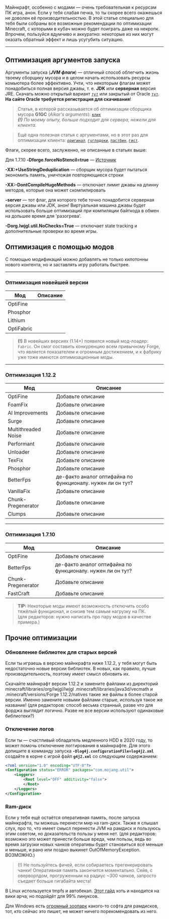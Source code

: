 Майнкрафт, особенно с модами — очень требовательная к ресурсам ПК игра, анон. Если у тебя слабая печка, то ты скорее всего окажешься не доволен её производительностью. В этой статье специально для тебя были собраны все возможные рекомендации по оптимизации Minecraft, с которыми в кубач можно будет поиграть даже на некропк. Впрочем, пользуйся вдумчиво и аккуратно: некоторые из них могут оказать обратный эффект и лишь усугубить ситуацию.  

---

## Оптимизация аргументов запуска

Аргументы запуска (_**JVM флаги**_) — отличный способ облегчить жизнь твоему сборщику мусора и в целом начать использовать ресурсы комьютера более эффективно. Учти, что некоторым флагам может понадобиться полная версия джавы, т. е. **JDK** или **серверная** версия JRE. Скачать можно открытый вариант _[`тут`](https://adoptopenjdk.net/)_ или закрытый от Oracle [`тут`](https://www.oracle.com/java/technologies/javase-server-jre8-downloads.html). **На сайте Oracle требуется регистрация для скачивания**!
> Статья, в которой рассказывается об оптимизации сборщика мусора **G1GC** (_Aikar's arguments_): _[`клик`](https://aikar.co/2018/07/02/tuning-the-jvm-g1gc-garbage-collector-flags-for-minecraft/)_  
_**(!)** По моему опыту, больше подходит для сервера, нежели для клиента._  

> Ещё одна полезная статья с аргументами, но в этот раз для оптимизации клиента: _[`оригинал`](https://cwelth.com/manuals.php?mid=2)_,  [`гуглодоки`](https://docs.google.com/document/d/1Y9bijAyuXMlbCs9ttR5X1DOGzK-yq353zS70X01M9hY/edit?usp=sharing), [`пастбин`](https://pastebin.com/VX5K9NW7), [`гист`](https://gist.github.com/nightloli/36a6ac3558449452b121db030c86ee27).

Флаги, скорее всего, заслуженно, не описанные в статьях выше:

Для 1.7.10 **-Dforge.forceNoStencil=true** — [Источник](https://www.reddit.com/r/feedthebeast/comments/2g6c13/ways_to_optimize_performance_for_1710_packs/ckg5c1k/)

**-XX:+UseStringDeduplication** — сборщик мусора будет пытаться экономить память, уничтожая повторяющиеся строки

**-XX:-DontCompileHugeMethods** — отключает лимит джавы на длинну методов, которые она может скомпилировать

**-server** — тот флаг, для которого тебе точно понадобится серверная версия джавы или JDK, анон! Виртуальная машина джавы будет использовать больше оптимизаций при компиляции байткода в обмен на дольшее время для 'разогрева'. 

**-Dorg.lwjgl.util.NoChecks=True** — отключает state tracking и дополнительные проверки во время игры.


## Оптимизация с помощью модов

С помощью модификаций можно добавлять не только килотонны нового контента, но и заставлять игру работать быстрее.  

---
### Оптимизация новейшей версии

| Мод | Описание |
|---|---|
|OptiFine| |
|Phosphor| |
|Lithium| |
|OptiFabric| |
> **(!)** В новейших версиях (1.14+) появился новый мод-лоадер: `Fabric`. Он смог составить конкуренцию всем привычному Forge, что является показателем и огромным достижением, и к фабрику уже тоже имеются оптимизационные моды.  

---

### Оптимизация 1.12.2
|Мод|Описание|
|---|---|
|OptiFine|Добавьте описание|
|FoamFix|Добавьте описание|
|AI Improvements|Добавьте описание|
|Surge|Добавьте описание|
|Multithreaded Noise|Добавьте описание|
|Performant|Добавьте описание|
|Unloader|Добавьте описание|
|TexFix|Добавьте описание|
|Phosphor|Добавьте описание|
|BetterFps|де-факто аналог оптифайна по функционалу. нужен ли он тут?|
|VanillaFix|Добавьте описание|
|Chunk-Pregenerator|Добавьте описание|
|Clumps|Добавьте описание|

---

### Оптимизация 1.7.10
|Мод|Описание|
|---|---|
|OptiFine|Добавьте описание|
|BetterFps|де-факто аналог оптифайна по функционалу. нужен ли он тут?|
|Chunk-Pregenerator|Добавьте описание|
|FastCraft|Добавьте описание|

> **TIP:** Некоторые моды имеют возможность отключить особо тяжёлый функционал, и снизив тем самым нагрузку на ПК.  
(для редакторов: нужно написать про пару модов в качестве примера.)

## Прочие оптимизации

### **Обновление библиотек для старых версий**

Если ты играешь в версию майнкрафта ниже 1.12.2, у тебя могут быть недостаточно новые версии библиотек. В новых, как правило, лучше производительность, поэтому имеет смысл обновить их.

Скачайте майнкрафт версии 1.12.2 и замените файлами из директорий minecraft/libraries/org/lwjgl/lwjgl .minecraft/libraries/java3d/vecmath и .minecraft/versions/Forge 1.12.2/natives такие же файлы в более старой версии. Именно замените новыми файлами старые, используя такое же название!
(для редакторов: способ весьма странный, разве что для форджа выглядит логично. Разве не все версии используют одинаковые библиотеки?)

### **Отключение логов**

Если ты — счастливый обладатель медленного HDD в 2020 году, то может помочь отключение логгирования в майнкрафте. Для этого допишите в комманду запуска **`-Dlog4j.configurationFile=log4j2.xml`** создайте в корне с игрой файл **`g4j2.xml`** со следующим содержанием:

```xml
<?xml version="1.0" encoding="UTF-8"?>
<Configuration status="ERROR" packages="com.mojang.util">
    <Loggers>
        <Root level="OFF" additivity="false">
        </Root>
    </Loggers>
</Configuration>
```

### **Ram-диск**

Если у тебя ещё остаётся оперативная память, после запуска майнкрафта, ты можешь перенести мир на ram-диск. Также я слышал слух, про то, что имеет смысл перенести JVM на рамдиск и пользуюсь этим советом, но доказательств пользы у меня нет. (для редакторов: возможно это может принести больше вреда, чем пользы, ведь во время загрузки новых чанков оперативы будет становиться всё меньше и меньше, и рано или поздно выкинет OutOfMemoryException. ВОЗМОЖНО.)

> (!) Не пользуйтесь фичей, если собираетесь прегенерировать чанки! Оперативная память закончится моментально. Сейв, с оверворлдом, прогруженным на радиус ~300 чанков, запросто съедает больше гигабайта места!

В Linux используется tmpfs и автобекап. [Этот гайд](https://wiki.archlinux.org/index.php/Improving_performance#Relocate_files_to_tmpfs) хоть и находится на вики арча, но подойдёт для 99% линуксов.

Для Windows есть [огромный зоопарк](https://en.wikipedia.org/wiki/List_of_RAM_drive_software#Microsoft_Windows) какого-то софта для рамдисков, тот, кто сейчас это пишет, не может ничего порекомендовать из него.
